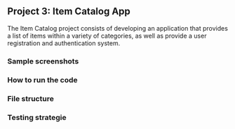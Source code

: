 ## Project 3: Item Catalog App

The Item Catalog project consists of developing an application that provides a list of items within a variety of categories, as well as provide a user registration and authentication system.

### Sample screenshots


### How to run the code


### File structure


### Testing strategie